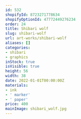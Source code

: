 ```yaml
---
id: 532
shopifyId: 8723271778634
shopifyOptionId: 47772449276234
order: 24
title: Shibari wolf
slug: shibari-wolf
url: art-works/shibari-wolf
aliases: []
categories:
- shibari
- graphics
inStock: true
isVisible: true
height: 56
width: 38
date: 2022-01-01T00:00:00Z
materials:
- ink
- ' marker'
- ' paper'
price: 400
mainImage: shibari_wolf.jpg
---
```

